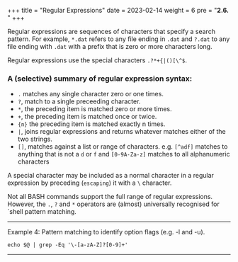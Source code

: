 +++
title = "Regular Expressions"
date = 2023-02-14
weight = 6
pre = "<b>2.6. </b>"
+++

Regular expressions are sequences of characters that specify a search pattern. For example, `*.dat` refers to any file ending in `.dat` and `?.dat` to any file ending with `.dat` with a prefix that is zero or more characters long.

Regular expressions use the special characters `.?*+{|()[\^$`.

### A (selective) summary of regular expression syntax:

* `.` 	matches any single character zero or one times.
* `?`, 	match to a single preceeding character.
* `*`,	 the preceding item is matched zero or more times.
* `+`,	 the preceding item is matched once or twice.
* `{n}`	 the preceding item is matched exactly n times.
* `|`,	 joins regular expressions and returns whatever matches either of the two strings.
* `[]`,	matches against a list or range of characters. e.g. `[^adf]` matches to anything that is not a `d` or `f` and `[0-9A-Za-z]` matches to all alphanumeric characters

A special character may be included as a normal character in a regular expression by preceding (`escaping`) it with a `\` character.

Not all BASH commands support the full range of regular expressions. However, the `.`, `?` and `*` operators are (almost) universally recognised for `shell pattern matching.

___

Example 4: Pattern matching to identify option flags (e.g. -l and -u).

	echo $@ | grep -Eq '\-[a-zA-Z]?[0-9]+'

___

